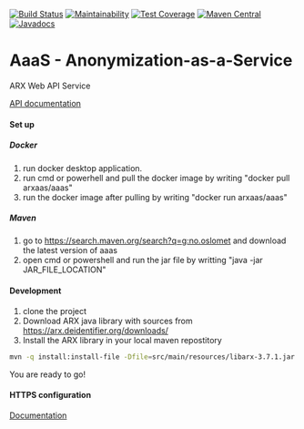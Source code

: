 [![Build Status](https://travis-ci.com/oslomet-arx-as-a-service/AaaS.svg?branch=master)](https://travis-ci.com/oslomet-arx-as-a-service/AaaS)
[![Maintainability](https://api.codeclimate.com/v1/badges/a0aefdc9490c1ec63a5b/maintainability)](https://codeclimate.com/github/oslomet-arx-as-a-service/ARXaaS/maintainability)
[![Test Coverage](https://api.codeclimate.com/v1/badges/a0aefdc9490c1ec63a5b/test_coverage)](https://codeclimate.com/github/oslomet-arx-as-a-service/ARXaaS/test_coverage)
[![Maven Central](https://img.shields.io/maven-central/v/no.oslomet/aaas.svg?label=Maven%20Central)](https://search.maven.org/search?q=g:%22no.oslomet%22%20AND%20a:%22aaas%22)
[![Javadocs](http://javadoc.io/badge/no.oslomet/aaas.svg)](http://javadoc.io/doc/no.oslomet/aaas)

# AaaS - Anonymization-as-a-Service

ARX Web API Service

[API documentation](https://oslomet-arx-as-a-service.github.io/AaaS/)

#### Set up
##### Docker
1. run docker desktop application.
2. run cmd or powerhell  and pull the docker image by writing "docker pull arxaas/aaas"
3. run the docker image after pulling by writing "docker run arxaas/aaas"

##### Maven
1. go to https://search.maven.org/search?q=g:no.oslomet and download the latest version of aaas
2. open cmd or powershell and run the jar file by writting "java -jar JAR_FILE_LOCATION"

#### Development

1. clone the project
2. Download ARX java library with sources from https://arx.deidentifier.org/downloads/
3. Install the ARX library in your local maven repostitory
```bash
mvn -q install:install-file -Dfile=src/main/resources/libarx-3.7.1.jar -DgroupId=org.deidentifier -DartifactId=libarx -Dversion=3.7.1 -Dpackaging=jar
```

You are ready to go!

#### HTTPS configuration

[Documentation](READMEHTTPS.md)
